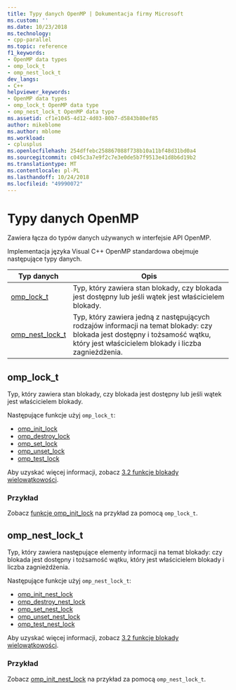 ```yaml
---
title: Typy danych OpenMP | Dokumentacja firmy Microsoft
ms.custom: ''
ms.date: 10/23/2018
ms.technology:
- cpp-parallel
ms.topic: reference
f1_keywords:
- OpenMP data types
- omp_lock_t
- omp_nest_lock_t
dev_langs:
- C++
helpviewer_keywords:
- OpenMP data types
- omp_lock_t OpenMP data type
- omp_nest_lock_t OpenMP data type
ms.assetid: cf1e1045-4d12-4d03-80b7-d5843b80ef85
author: mikeblome
ms.author: mblome
ms.workload:
- cplusplus
ms.openlocfilehash: 254dffebc258867088f738b10a11bf48d31bd0a4
ms.sourcegitcommit: c045c3a7e9f2c7e3e0de5b7f9513e41d8b6d19b2
ms.translationtype: MT
ms.contentlocale: pl-PL
ms.lasthandoff: 10/24/2018
ms.locfileid: "49990072"
---
```

# <a name="openmp-data-types"></a>Typy danych OpenMP

Zawiera łącza do typów danych używanych w interfejsie API OpenMP.

Implementacja języka Visual C++ OpenMP standardowa obejmuje następujące typy danych.

Typ danych                           | Opis
----------------------------------- | --------------------------------------------------------------------------------------------------------------------------------------------------------------------------------
[omp_lock_t](#omp-lock-t)           | Typ, który zawiera stan blokady, czy blokada jest dostępny lub jeśli wątek jest właścicielem blokady.
[omp_nest_lock_t](#omp-nest-lock-t) | Typ, który zawiera jedną z następujących rodzajów informacji na temat blokady: czy blokada jest dostępny i tożsamość wątku, który jest właścicielem blokady i liczba zagnieżdżenia.

## <a name="omp-lock-t"></a>omp_lock_t

Typ, który zawiera stan blokady, czy blokada jest dostępny lub jeśli wątek jest właścicielem blokady.

Następujące funkcje użyj `omp_lock_t`:

- [omp_init_lock](../../../parallel/openmp/reference/omp-init-lock.md)
- [omp_destroy_lock](../../../parallel/openmp/reference/omp-destroy-lock.md)
- [omp_set_lock](../../../parallel/openmp/reference/omp-set-lock.md)
- [omp_unset_lock](../../../parallel/openmp/reference/omp-unset-lock.md)
- [omp_test_lock](../../../parallel/openmp/reference/omp-test-lock.md)

Aby uzyskać więcej informacji, zobacz [3.2 funkcje blokady wielowątkowości](../../../parallel/openmp/3-2-lock-functions.md).

### <a name="example"></a>Przykład

Zobacz [funkcje omp_init_lock](../../../parallel/openmp/reference/omp-init-lock.md) na przykład za pomocą `omp_lock_t`.

## <a name="omp-nest-lock-t"></a>omp_nest_lock_t

Typ, który zawiera następujące elementy informacji na temat blokady: czy blokada jest dostępny i tożsamość wątku, który jest właścicielem blokady i liczba zagnieżdżenia.

Następujące funkcje użyj `omp_nest_lock_t`:

- [omp_init_nest_lock](../../../parallel/openmp/reference/omp-init-nest-lock.md)
- [omp_destroy_nest_lock](../../../parallel/openmp/reference/omp-destroy-nest-lock.md)
- [omp_set_nest_lock](../../../parallel/openmp/reference/omp-set-nest-lock.md)
- [omp_unset_nest_lock](../../../parallel/openmp/reference/omp-unset-nest-lock.md)
- [omp_test_nest_lock](../../../parallel/openmp/reference/omp-test-nest-lock.md)

Aby uzyskać więcej informacji, zobacz [3.2 funkcje blokady wielowątkowości](../../../parallel/openmp/3-2-lock-functions.md).

### <a name="example"></a>Przykład

Zobacz [omp_init_nest_lock](../../../parallel/openmp/reference/omp-init-nest-lock.md) na przykład za pomocą `omp_nest_lock_t`.
